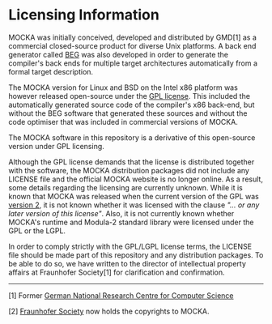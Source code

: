 # Licensing Information

MOCKA was initially conceived, developed and distributed by GMD[1] as a commercial closed-source product
for diverse Unix platforms. A back end generator called [BEG](https://www.hei.biz/beg/) was also developed
in order to generate the compiler's back ends for multiple target architectures automatically
from a formal target description.

The MOCKA version for Linux and BSD on the Intel x86 platform was however released open-source under the
[GPL license](https://www.gnu.org/licenses/licenses.html#GPL). This included the automatically generated
source code of the compiler's x86 back-end, but without the BEG software that generated these sources
and without the code optimiser that was included in commercial versions of MOCKA.

The MOCKA software in this repository is a derivative of this open-source version under GPL licensing.

Although the GPL license demands that the license is distributed together with the software, the MOCKA
distribution packages did not include any LICENSE file and the official MOCKA website is no longer online.
As a result, some details regarding the licensing are currently unknown. While it is known that MOCKA was
released when the current version of the GPL was [version 2](https://www.gnu.org/licenses/old-licenses/gpl-2.0.en.html),
it is not known whether it was licensed with the clause *"... or any later version of this license"*.
Also, it is not currently known whether MOCKA's runtime and Modula-2 standard library were licensed under
the GPL or the LGPL.

In order to comply strictly with the GPL/LGPL license terms, the LICENSE file should be made part of this
repository and any distribution packages. To be able to do so, we have written to the director of
intellectual property affairs at Fraunhofer Society[1] for clarification and confirmation.

___
[1] Former [German National Research Centre for Computer Science](https://www.gmd.de/)

[2] [Fraunhofer Society](https://www.fraunhofer.de/en.html) now holds the copyrights to MOCKA.

